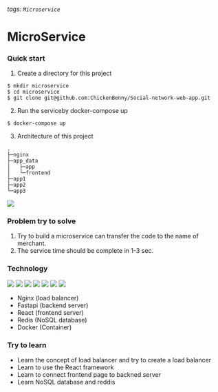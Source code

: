 ###### tags: `Microservice`
# MicroService 
### Quick start
1. Create a directory for this project
```
$ mkdir microservice
$ cd microservice
$ git clone git@github.com:ChickenBenny/Social-network-web-app.git
```
2. Run the serviceby docker-compose up
```
$ docker-compose up
```
3. Architecture of this project
```
.
├─nginx
├─app_data
│   ├─app
│   └─frontend 
├─app1
├─app2
└─app3
```
![](https://i.imgur.com/mWQ1r99.png)


### Problem try to solve
1. Try to build a microservice can transfer the code to the name of merchant.
2. The service time should be complete in 1-3 sec.

### Technology
<p align="left">
<img src="https://www.vectorlogo.zone/logos/python/python-icon.svg" />
<img src="https://www.vectorlogo.zone/logos/reactjs/reactjs-icon.svg" />
<img src="https://www.vectorlogo.zone/logos/javascript/javascript-icon.svg"/>
<img src="https://www.vectorlogo.zone/logos/w3_html5/w3_html5-icon.svg" />
<img src="https://www.vectorlogo.zone/logos/w3_css/w3_css-icon.svg" />
<img src="https://www.vectorlogo.zone/logos/redis/redis-icon.svg" />
<img src="https://www.vectorlogo.zone/logos/docker/docker-icon.svg" />
</p>

* Nginx (load balancer)
* Fastapi (backend server)
* React (frontend server)
* Redis (NoSQL database)
* Docker (Container)

### Try to learn 
* Learn the concept of load balancer and try to create a load balancer
* Learn to use the React framework
* Learn to connect frontend page to backned server
* Learn NoSQL database and reddis

